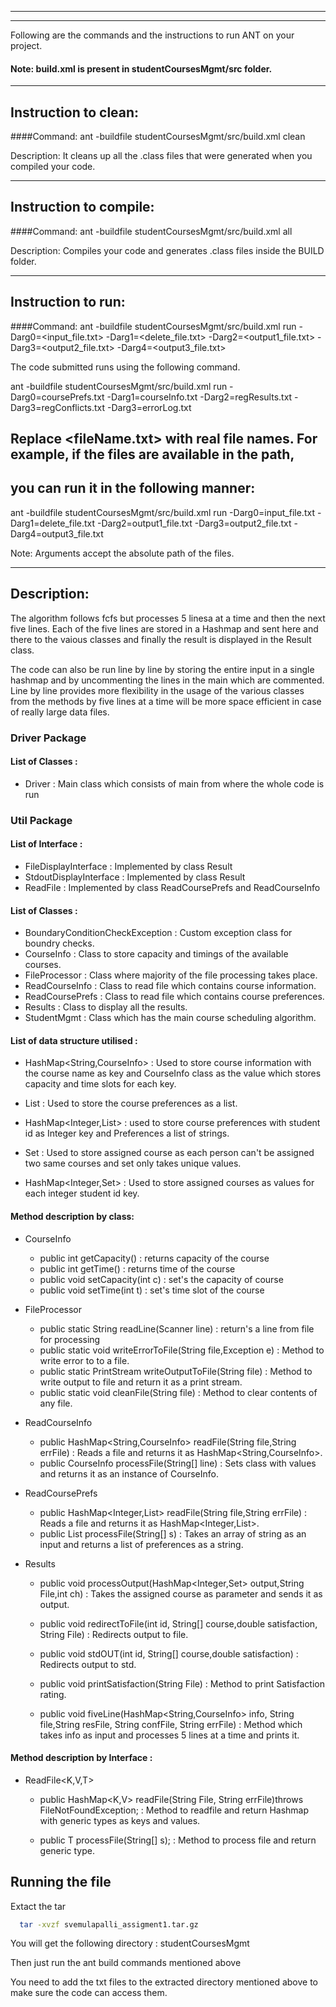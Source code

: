 -----------------------------------------------------------------------
-----------------------------------------------------------------------

Following are the commands and the instructions to run ANT on your project.
#### Note: build.xml is present in studentCoursesMgmt/src folder.

-----------------------------------------------------------------------
## Instruction to clean:

####Command: ant -buildfile studentCoursesMgmt/src/build.xml clean

Description: It cleans up all the .class files that were generated when you
compiled your code.

-----------------------------------------------------------------------
## Instruction to compile:

####Command: ant -buildfile studentCoursesMgmt/src/build.xml all

Description: Compiles your code and generates .class files inside the BUILD folder.

-----------------------------------------------------------------------
## Instruction to run:

####Command: ant -buildfile studentCoursesMgmt/src/build.xml run -Darg0=<input_file.txt> -Darg1=<delete_file.txt> -Darg2=<output1_file.txt> -Darg3=<output2_file.txt> -Darg4=<output3_file.txt>

The code submitted runs using the following command.

ant -buildfile studentCoursesMgmt/src/build.xml run -Darg0=coursePrefs.txt -Darg1=courseInfo.txt -Darg2=regResults.txt -Darg3=regConflicts.txt -Darg3=errorLog.txt  

## Replace <fileName.txt> with real file names. For example, if the files are available in the path,
## you can run it in the following manner:

ant -buildfile studentCoursesMgmt/src/build.xml run -Darg0=input_file.txt -Darg1=delete_file.txt -Darg2=output1_file.txt -Darg3=output2_file.txt -Darg4=output3_file.txt

Note: Arguments accept the absolute path of the files.

-----------------------------------------------------------------------
## Description:

The algorithm follows fcfs but processes 5 linesa at a time and then the next five lines. Each of the five lines are stored in a Hashmap and sent here and there to the vaious classes and finally the result is displayed in the Result class. 

The code can also be run line by line by storing the entire input in a single hashmap and by uncommenting the lines in the main which are commented.
Line by line provides more flexibility in the usage of the various classes from the methods by five lines at a time will be more space efficient in case of really large data files.
### Driver Package
#### List of Classes :
- Driver : Main class which consists of main from where the whole code is run

### Util Package
#### List of Interface :
- FileDisplayInterface : Implemented by class Result
- StdoutDisplayInterface : Implemented by class Result
- ReadFile : Implemented by class ReadCoursePrefs and ReadCourseInfo
#### List of Classes :

- BoundaryConditionCheckException : Custom exception class for boundry checks.
- CourseInfo : Class to store capacity and timings of the available courses.
- FileProcessor : Class where majority of the file processing takes place.
- ReadCourseInfo : Class to read file which contains course information.
- ReadCoursePrefs : Class to read file which contains course preferences.
- Results : Class to display all the results.
- StudentMgmt : Class which has the main course scheduling algorithm.

#### List of data structure utilised :

- HashMap<String,CourseInfo> : Used to store course information with the course name as key and CourseInfo class as the value which stores capacity and time slots for each key.

- List<String> : Used to store the course preferences as a list.

-  HashMap<Integer,List<String>> : used to store course preferences  with student id as Integer key and Preferences a list of strings.

- Set<String> : Used to store assigned course as each person can't be assigned two same courses and set only takes unique values.

- HashMap<Integer,Set<String>> : Used to store assigned courses as values for each integer student id key.

#### Method description by class:
- CourseInfo
    - public int getCapacity() : 
        returns capacity of the course
    - public int getTime() :
        returns time of the course
    - public void setCapacity(int c) :
        set's the capacity of course
    - public void setTime(int t) :
        set's time slot of the course
- FileProcessor
    - public static String readLine(Scanner line) : return's a line from file for processing 
    -  public static void writeErrorToFile(String file,Exception e) : Method to write error to to a file.
    - public static PrintStream writeOutputToFile(String file) : Method to write output to file and return it as a print stream.
    - public static void cleanFile(String file) : Method to clear contents of any file.

- ReadCourseInfo 
    - public HashMap<String,CourseInfo> readFile(String file,String errFile) : Reads a file and returns it as HashMap<String,CourseInfo>.
    - public CourseInfo processFile(String[] line) : Sets class with values and returns it as an instance of CourseInfo.

- ReadCoursePrefs
    - public HashMap<Integer,List<String>> readFile(String file,String errFile) : Reads a file and returns it as HashMap<Integer,List<String>>.
    - public List<String> processFile(String[] s) : Takes an array of string as an input and returns a list of preferences as a string.

- Results 
    - public void processOutput(HashMap<Integer,Set<String>> output,String File,int ch) : Takes the assigned course as parameter and sends it as output.
    - public void redirectToFile(int id, String[] course,double satisfaction, String File) : Redirects output to file.
    - public void stdOUT(int id, String[] course,double satisfaction) : Redirects output to std.
    - public void printSatisfaction(String File) : Method to print Satisfaction rating.

    - public void fiveLine(HashMap<String,CourseInfo> info, String file,String resFile, String confFile, String errFile) : Method which takes info as input and processes 5 lines at a time and prints it.


#### Method description by Interface :
- ReadFile<K,V,T>
    - public HashMap<K,V> readFile(String File, String errFile)throws FileNotFoundException;
        : Method to readfile and return Hashmap with generic types as keys and values.

    - public T processFile(String[] s);
        : Method to process file and return generic type.


## Running the file

Extact the tar 
```bash
  tar -xvzf svemulapalli_assigment1.tar.gz
```
You will get the following directory :
    studentCoursesMgmt

Then just run the ant build commands mentioned above

You need to add the txt files to the extracted directory mentioned above to make sure the code can access them.




